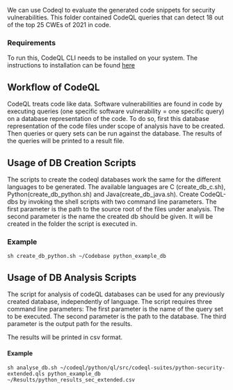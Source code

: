We can use Codeql to evaluate the generated code snippets for security vulnerabilities. This folder contained CodeQL queries that can detect 18 out of the top 25 CWEs of 2021 in code.

### Requirements

To run this, CodeQL CLI needs to be installed on your system. The instructions to installation can be found [here](https://codeql.github.com/docs/codeql-cli/getting-started-with-the-codeql-cli/)

## Workflow of CodeQL
CodeQL treats code like data. Software vulnerabilities are found in code by executing queries (one specific software vulnerability = one specific query)
on a database representation of the code. To do so, first this database representation of the code files under scope of analysis have to be created. Then queries or query sets can be run against the database. The results of the queries will be printed to a result file.

## Usage of DB Creation Scripts
The scripts to create the codeql databases work the same for the different languages to be generated.
The available languages are C (create_db_c.sh), Python(create_db_python.sh) and Java(create_db_java.sh).
Create CodeQL-dbs by invoking the shell scripts with two command line parameters.
The first parameter is the path to the source root of the files under analysis.
The second parameter is the name the created db should be given. It will be created in the folder the script is executed in.
### Example

`sh create_db_python.sh ~/Codebase python_example_db`


## Usage of DB Analysis Scripts
The script for analysis of codeQL databases can be used for any previously created database, independently of language.
The script requires three command line parameters:
The first parameter is the name of the query set to be executed.
The second parameter is the path to the database.
The third parameter is the output path for the results.

The results will be printed in csv format.

#### Example 

`sh analyse_db.sh ~/codeql/python/ql/src/codeql-suites/python-security-extended.qls python_example_db ~/Results/python_results_sec_extended.csv`
